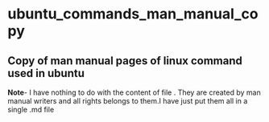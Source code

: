 # ubuntu_commands_man_manual_copy
Copy of man manual pages of linux command used in ubuntu 
--------------------------------------------------------------------------------
**Note**- I have nothing to do with the content of file . They are created by man manual writers and all rights belongs to them.I have just put them all in a single .md file
